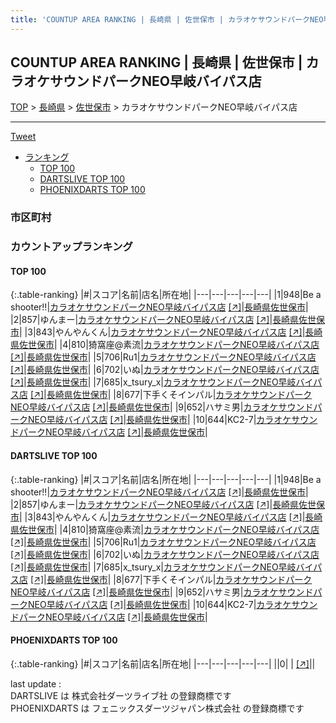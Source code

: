```yaml
---
title: 'COUNTUP AREA RANKING | 長崎県 | 佐世保市 | カラオケサウンドパークNEO早岐バイパス店'
---
```

## COUNTUP AREA RANKING | 長崎県 | 佐世保市 | カラオケサウンドパークNEO早岐バイパス店

[TOP](/darts/rank/) > [長崎県](/darts/rank/長崎県/) > [佐世保市](/darts/rank/長崎県/佐世保市/) > カラオケサウンドパークNEO早岐バイパス店

___

<a href="https://twitter.com/share?ref_src=twsrc%5Etfw" data-text="COUNTUP AREA RANKING | 長崎県佐世保市カラオケサウンドパークNEO早岐バイパス店" class="twitter-share-button" data-hashtags="DARTSLIVE,PHOENIXDARTS,darts,ダーツ" data-show-count="false">Tweet</a>

* [ランキング](#カウントアップランキング)
    * [TOP 100](#top-100)
    * [DARTSLIVE TOP 100](#dartslive-top-100)
    * [PHOENIXDARTS TOP 100](#phoenixdarts-top-100)

### 市区町村

<ul>

</ul>

### カウントアップランキング

#### TOP 100



{:.table-ranking}
|#|スコア|名前|店名|所在地|
|---|---|---|---|---|
|1|948|<span class="rank-name-dl">Be a shooter!!</span>|<a href="/darts/rank/shops/fa26a55163f881925f9f3321c1147265.html">カラオケサウンドパークNEO早岐バイパス店</a> <a href="https://search.dartslive.com/jp/shop/fa26a55163f881925f9f3321c1147265">[↗]</a>|<a href="/darts/rank/長崎県/佐世保市">長崎県佐世保市</a>|
|2|857|<span class="rank-name-dl">ゆんまー</span>|<a href="/darts/rank/shops/fa26a55163f881925f9f3321c1147265.html">カラオケサウンドパークNEO早岐バイパス店</a> <a href="https://search.dartslive.com/jp/shop/fa26a55163f881925f9f3321c1147265">[↗]</a>|<a href="/darts/rank/長崎県/佐世保市">長崎県佐世保市</a>|
|3|843|<span class="rank-name-dl">やんやんくん</span>|<a href="/darts/rank/shops/fa26a55163f881925f9f3321c1147265.html">カラオケサウンドパークNEO早岐バイパス店</a> <a href="https://search.dartslive.com/jp/shop/fa26a55163f881925f9f3321c1147265">[↗]</a>|<a href="/darts/rank/長崎県/佐世保市">長崎県佐世保市</a>|
|4|810|<span class="rank-name-dl">猗窩座@素流</span>|<a href="/darts/rank/shops/fa26a55163f881925f9f3321c1147265.html">カラオケサウンドパークNEO早岐バイパス店</a> <a href="https://search.dartslive.com/jp/shop/fa26a55163f881925f9f3321c1147265">[↗]</a>|<a href="/darts/rank/長崎県/佐世保市">長崎県佐世保市</a>|
|5|706|<span class="rank-name-dl">Ru1</span>|<a href="/darts/rank/shops/fa26a55163f881925f9f3321c1147265.html">カラオケサウンドパークNEO早岐バイパス店</a> <a href="https://search.dartslive.com/jp/shop/fa26a55163f881925f9f3321c1147265">[↗]</a>|<a href="/darts/rank/長崎県/佐世保市">長崎県佐世保市</a>|
|6|702|<span class="rank-name-dl">いぬ</span>|<a href="/darts/rank/shops/fa26a55163f881925f9f3321c1147265.html">カラオケサウンドパークNEO早岐バイパス店</a> <a href="https://search.dartslive.com/jp/shop/fa26a55163f881925f9f3321c1147265">[↗]</a>|<a href="/darts/rank/長崎県/佐世保市">長崎県佐世保市</a>|
|7|685|<span class="rank-name-dl">x_tsury_x</span>|<a href="/darts/rank/shops/fa26a55163f881925f9f3321c1147265.html">カラオケサウンドパークNEO早岐バイパス店</a> <a href="https://search.dartslive.com/jp/shop/fa26a55163f881925f9f3321c1147265">[↗]</a>|<a href="/darts/rank/長崎県/佐世保市">長崎県佐世保市</a>|
|8|677|<span class="rank-name-dl">下手くそインパル</span>|<a href="/darts/rank/shops/fa26a55163f881925f9f3321c1147265.html">カラオケサウンドパークNEO早岐バイパス店</a> <a href="https://search.dartslive.com/jp/shop/fa26a55163f881925f9f3321c1147265">[↗]</a>|<a href="/darts/rank/長崎県/佐世保市">長崎県佐世保市</a>|
|9|652|<span class="rank-name-dl">ハサミ男</span>|<a href="/darts/rank/shops/fa26a55163f881925f9f3321c1147265.html">カラオケサウンドパークNEO早岐バイパス店</a> <a href="https://search.dartslive.com/jp/shop/fa26a55163f881925f9f3321c1147265">[↗]</a>|<a href="/darts/rank/長崎県/佐世保市">長崎県佐世保市</a>|
|10|644|<span class="rank-name-dl">KC2-7</span>|<a href="/darts/rank/shops/fa26a55163f881925f9f3321c1147265.html">カラオケサウンドパークNEO早岐バイパス店</a> <a href="https://search.dartslive.com/jp/shop/fa26a55163f881925f9f3321c1147265">[↗]</a>|<a href="/darts/rank/長崎県/佐世保市">長崎県佐世保市</a>|


#### DARTSLIVE TOP 100



{:.table-ranking}
|#|スコア|名前|店名|所在地|
|---|---|---|---|---|
|1|948|<span class="rank-name-dl">Be a shooter!!</span>|<a href="/darts/rank/shops/fa26a55163f881925f9f3321c1147265.html">カラオケサウンドパークNEO早岐バイパス店</a> <a href="https://search.dartslive.com/jp/shop/fa26a55163f881925f9f3321c1147265">[↗]</a>|<a href="/darts/rank/長崎県/佐世保市">長崎県佐世保市</a>|
|2|857|<span class="rank-name-dl">ゆんまー</span>|<a href="/darts/rank/shops/fa26a55163f881925f9f3321c1147265.html">カラオケサウンドパークNEO早岐バイパス店</a> <a href="https://search.dartslive.com/jp/shop/fa26a55163f881925f9f3321c1147265">[↗]</a>|<a href="/darts/rank/長崎県/佐世保市">長崎県佐世保市</a>|
|3|843|<span class="rank-name-dl">やんやんくん</span>|<a href="/darts/rank/shops/fa26a55163f881925f9f3321c1147265.html">カラオケサウンドパークNEO早岐バイパス店</a> <a href="https://search.dartslive.com/jp/shop/fa26a55163f881925f9f3321c1147265">[↗]</a>|<a href="/darts/rank/長崎県/佐世保市">長崎県佐世保市</a>|
|4|810|<span class="rank-name-dl">猗窩座@素流</span>|<a href="/darts/rank/shops/fa26a55163f881925f9f3321c1147265.html">カラオケサウンドパークNEO早岐バイパス店</a> <a href="https://search.dartslive.com/jp/shop/fa26a55163f881925f9f3321c1147265">[↗]</a>|<a href="/darts/rank/長崎県/佐世保市">長崎県佐世保市</a>|
|5|706|<span class="rank-name-dl">Ru1</span>|<a href="/darts/rank/shops/fa26a55163f881925f9f3321c1147265.html">カラオケサウンドパークNEO早岐バイパス店</a> <a href="https://search.dartslive.com/jp/shop/fa26a55163f881925f9f3321c1147265">[↗]</a>|<a href="/darts/rank/長崎県/佐世保市">長崎県佐世保市</a>|
|6|702|<span class="rank-name-dl">いぬ</span>|<a href="/darts/rank/shops/fa26a55163f881925f9f3321c1147265.html">カラオケサウンドパークNEO早岐バイパス店</a> <a href="https://search.dartslive.com/jp/shop/fa26a55163f881925f9f3321c1147265">[↗]</a>|<a href="/darts/rank/長崎県/佐世保市">長崎県佐世保市</a>|
|7|685|<span class="rank-name-dl">x_tsury_x</span>|<a href="/darts/rank/shops/fa26a55163f881925f9f3321c1147265.html">カラオケサウンドパークNEO早岐バイパス店</a> <a href="https://search.dartslive.com/jp/shop/fa26a55163f881925f9f3321c1147265">[↗]</a>|<a href="/darts/rank/長崎県/佐世保市">長崎県佐世保市</a>|
|8|677|<span class="rank-name-dl">下手くそインパル</span>|<a href="/darts/rank/shops/fa26a55163f881925f9f3321c1147265.html">カラオケサウンドパークNEO早岐バイパス店</a> <a href="https://search.dartslive.com/jp/shop/fa26a55163f881925f9f3321c1147265">[↗]</a>|<a href="/darts/rank/長崎県/佐世保市">長崎県佐世保市</a>|
|9|652|<span class="rank-name-dl">ハサミ男</span>|<a href="/darts/rank/shops/fa26a55163f881925f9f3321c1147265.html">カラオケサウンドパークNEO早岐バイパス店</a> <a href="https://search.dartslive.com/jp/shop/fa26a55163f881925f9f3321c1147265">[↗]</a>|<a href="/darts/rank/長崎県/佐世保市">長崎県佐世保市</a>|
|10|644|<span class="rank-name-dl">KC2-7</span>|<a href="/darts/rank/shops/fa26a55163f881925f9f3321c1147265.html">カラオケサウンドパークNEO早岐バイパス店</a> <a href="https://search.dartslive.com/jp/shop/fa26a55163f881925f9f3321c1147265">[↗]</a>|<a href="/darts/rank/長崎県/佐世保市">長崎県佐世保市</a>|


#### PHOENIXDARTS TOP 100



{:.table-ranking}
|#|スコア|名前|店名|所在地|
|---|---|---|---|---|
||0|<span class="rank-name-dl"> </span>|<a href="/darts/rank/shops/.html"></a> <a href="">[↗]</a>|<a href="/darts/rank//"></a>|


<div class="footer border-top border-gray-light mt-5 pt-3 text-right text-gray">
    last update : <span style="font-weight: italic" id="foot_last_modified"></span><br />
    DARTSLIVE は 株式会社ダーツライブ社 の登録商標です<br />
    PHOENIXDARTS は フェニックスダーツジャパン株式会社 の登録商標です<br />
</div>

<script src="https://cdnjs.cloudflare.com/ajax/libs/jquery.tablesorter/2.31.3/js/jquery.tablesorter.min.js" integrity="sha512-qzgd5cYSZcosqpzpn7zF2ZId8f/8CHmFKZ8j7mU4OUXTNRd5g+ZHBPsgKEwoqxCtdQvExE5LprwwPAgoicguNg==" crossorigin="anonymous" referrerpolicy="no-referrer"></script>
<link rel="stylesheet" href="https://cdnjs.cloudflare.com/ajax/libs/jquery.tablesorter/2.31.3/css/theme.default.min.css" integrity="sha512-wghhOJkjQX0Lh3NSWvNKeZ0ZpNn+SPVXX1Qyc9OCaogADktxrBiBdKGDoqVUOyhStvMBmJQ8ZdMHiR3wuEq8+w==" crossorigin="anonymous" referrerpolicy="no-referrer" />
<script>
$(function() {
    $(".table-ranking").tablesorter({sortList:[[0, 0]]});
    $("#foot_last_modified").text(formatDate(new Date(document.lastModified), 'yyyy-MM-dd HH:mm:ss'));
});
</script>

<script async src="https://platform.twitter.com/widgets.js" charset="utf-8"></script>